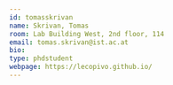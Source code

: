 ```yaml
---
id: tomasskrivan
name: Skrivan, Tomas
room: Lab Building West, 2nd floor, 114
email: tomas.skrivan@ist.ac.at
bio: 
type: phdstudent
webpage: https://lecopivo.github.io/
---
```

